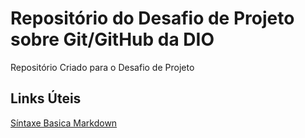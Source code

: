 #  Repositório do Desafio de Projeto sobre Git/GitHub da DIO
Repositório Criado para o Desafio de Projeto
## Links Úteis
[Síntaxe Basica Markdown](https://www.markdownguide.org/basic-syntax/)
